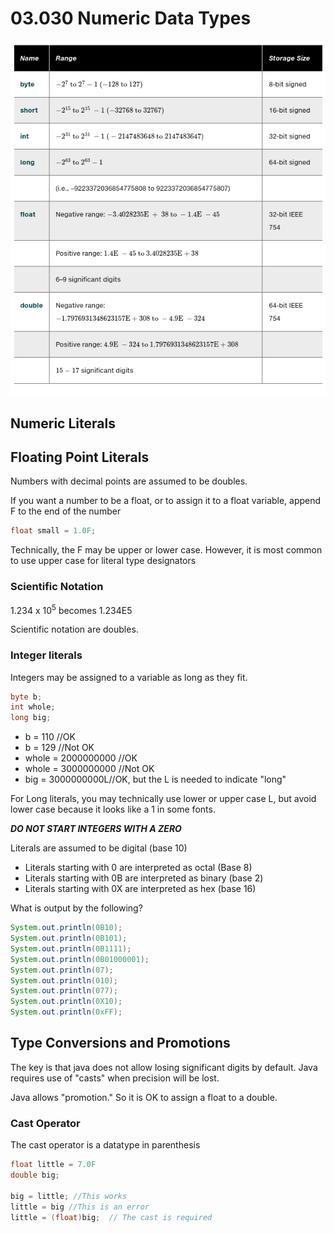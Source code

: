 # 03.030 Numeric Data Types

![Java Numeric Data Types](images/java_numeric_types.png)


## Numeric Literals

## Floating Point Literals

Numbers with decimal points are assumed to be doubles.

If you want a number to be a float, or to assign it to a float variable, append F to the end of the number

``` java
float small = 1.0F;
```

Technically, the F may be upper or lower case.  However, it is most common to use upper case for literal type designators

### Scientific Notation

1.234 x 10<sup>5</sup> becomes 1.234E5

Scientific notation are doubles.

### Integer literals

Integers may be assigned to a variable as long as they fit.

```java
byte b;
int whole;
long big;
```

* b = 110 //OK
* b = 129 //Not OK
* whole = 2000000000 //OK
* whole = 3000000000 //Not OK
* big = 3000000000L//OK, but the L is needed to indicate "long"

For Long literals, you may technically use lower or upper case L, but avoid lower case because it looks like a 1 in some fonts.

***DO NOT START INTEGERS WITH A ZERO***

Literals are assumed to be digital (base 10)

* Literals starting with 0 are interpreted as octal (Base 8)
* Literals starting with 0B are interpreted as binary (base 2)
* Literals starting with 0X are interpreted as hex (base 16)

What is output by the following?

```java
System.out.println(0B10);
System.out.println(0B101);
System.out.println(0B1111);
System.out.println(0B01000001);
System.out.println(07);
System.out.println(010);
System.out.println(077);
System.out.println(0X10);
System.out.println(0xFF);
```
## Type Conversions and Promotions

The key is that java does not allow losing significant digits by default.  Java requires use of "casts" when precision will be lost.

Java allows "promotion."  So it is OK to assign a float to a double.

### Cast Operator

The cast operator is a datatype in parenthesis

```java
float little = 7.0F
double big;

big = little; //This works
little = big //This is an error
little = (float)big;  // The cast is required
```
